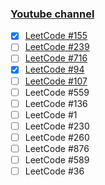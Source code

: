 ### [Youtube channel](https://www.youtube.com/channel/UCW4ixpFivk6eJl8b5bFOLkg/videos)

- [x] [LeetCode #155](https://leetcode.com/problems/min-stack/description/#_=_)
- [ ] [LeetCode #239](https://leetcode.com/problems/sliding-window-maximum/description/)
- [ ] [LeetCode #716](https://leetcode.com/articles/max-stack/)
- [x] [LeetCode #94](https://leetcode.com/problems/binary-tree-inorder-traversal/description/) 
- [ ] [LeetCode #107](https://leetcode.com/problems/binary-tree-level-order-traversal-ii/description/) 
- [ ] LeetCode #559
- [ ] LeetCode #136
- [ ] LeetCode #1
- [ ] LeetCode #230
- [ ] LeetCode #260
- [ ] LeetCode #876
- [ ] LeetCode #589
- [ ] LeetCode #36 
